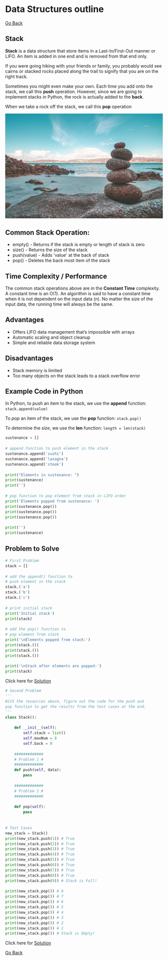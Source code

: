 # Data Structures outline

[Go Back](0-welcome.md)

## Stack

**Stack** is a data structure that store items in a Last-In/First-Out manner or LIFO. An item is added in one end and is removed from that end only.

If you were going hiking with your friends or family, you probably would see cairns or stacked rocks placed along the trail to signify that you are on the right track.

Sometimes you might even make your own. Each time you add onto the stack, we call this **push** operation. However, since we are going to implement stacks in Python, the rock is actually added to the **back**.

When we take a rock off the stack, we call this **pop** operation

![Cairn image from pixabay.com](cairn.jpg)

## Common Stack Operation:

* empty() - Returns if the stack is empty or length of stack is zero
* size() - Returns the size of the stack
* push(value) - Adds 'value' at the back of stack
* pop() - Deletes the back most item of the stack

## Time Complexity / Performance

The common stack operations above are in the **Constant Time** complexity. A constant time is an O(1). An algorithm is said to have a constant time when it is not dependent on the input data (n). No matter the size of the input data, the running time will always be the same.

## Advantages

* Offers LIFO data management that’s impossible with arrays
* Automatic scaling and object cleanup
* Simple and reliable data storage system

## Disadvantages

* Stack memory is limited
* Too many objects on the stack leads to a stack overflow error

## Example Code in Python

In Python, to *push* an item to the stack, we use the **append** function: `stack.append(value)`

To *pop* an item of the stack, we use the **pop** function: `stack.pop()`

To determine the *size*, we use the **len** function: `length = len(stack)`

```python
sustenance = []

# append function to push element in the stack
sustenance.append('sushi')
sustenance.append('lasagna')
sustenance.append('steak')

print("Elements in sustenance: ")
print(sustenance)
print('')

# pop function to pop element from stack in LIFO order
print('Elements popped from sustenance: ')
print(sustenance.pop())
print(sustenance.pop())
print(sustenance.pop())

print('')
print(sustenance)
```

## Problem to Solve

```python
# First Problem
stack = []
 
# add the append() function to 
# push element in the stack
stack.('a')
stack.('b')
stack.('c')
 
# print initial stack 
print('Initial stack')
print(stack)

# add the pop() function to 
# pop element from stack
print('\nElements popped from stack:')
print(stack.())
print(stack.())
print(stack.())
 
print('\nStack after elements are popped:')
print(stack)
```

Click here for [Solution](stack_problem1_solution.md)

```python
# Second Problem
'''
With the resources above, figure out the code for the push and 
pop function to get the results from the test cases at the end.
'''
class Stack():

    def __init__(self):
        self.stack = list()
        self.maxNum = 8
        self.back = 0

    #############
    # Problem 1 #
    #############
    def push(self, data):
        pass

    #############
    # Problem 2 #
    #############

    def pop(self):
        pass


# Test Cases
new_stack = Stack()
print(new_stack.push(1)) # True
print(new_stack.push(2)) # True
print(new_stack.push(3)) # True
print(new_stack.push(4)) # True
print(new_stack.push(5)) # True
print(new_stack.push(6)) # True
print(new_stack.push(7)) # True
print(new_stack.push(8)) # True
print(new_stack.push(9)) # Stack is Full!

print(new_stack.pop()) # 8
print(new_stack.pop()) # 7
print(new_stack.pop()) # 6
print(new_stack.pop()) # 5
print(new_stack.pop()) # 4
print(new_stack.pop()) # 3
print(new_stack.pop()) # 2
print(new_stack.pop()) # 1
print(new_stack.pop()) # Stack is Empty!
```

Click here for [Solution](stack_problem2_solution.md)

[Go Back](0-welcome.md)